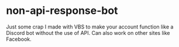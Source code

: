 # non-api-response-bot
Just some crap I made with VBS to make your account function like a Discord bot without the use of API.
Can also work on other sites like Facebook.
